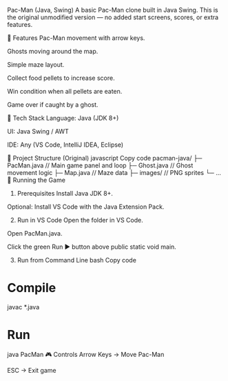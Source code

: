 Pac-Man (Java, Swing)
A basic Pac-Man clone built in Java Swing.
This is the original unmodified version — no added start screens, scores, or extra features.

🎯 Features
Pac-Man movement with arrow keys.

Ghosts moving around the map.

Simple maze layout.

Collect food pellets to increase score.

Win condition when all pellets are eaten.

Game over if caught by a ghost.

🧰 Tech Stack
Language: Java (JDK 8+)

UI: Java Swing / AWT

IDE: Any (VS Code, IntelliJ IDEA, Eclipse)

📂 Project Structure (Original)
javascript
Copy code
pacman-java/
├─ PacMan.java       // Main game panel and loop
├─ Ghost.java        // Ghost movement logic
├─ Map.java          // Maze data
├─ images/           // PNG sprites
└─ ...
🚀 Running the Game
1) Prerequisites
Install Java JDK 8+.

Optional: Install VS Code with the Java Extension Pack.

2) Run in VS Code
Open the folder in VS Code.

Open PacMan.java.

Click the green Run ▶ button above public static void main.

3) Run from Command Line
bash
Copy code
# Compile
javac *.java

# Run
java PacMan
🎮 Controls
Arrow Keys → Move Pac-Man

ESC → Exit game
